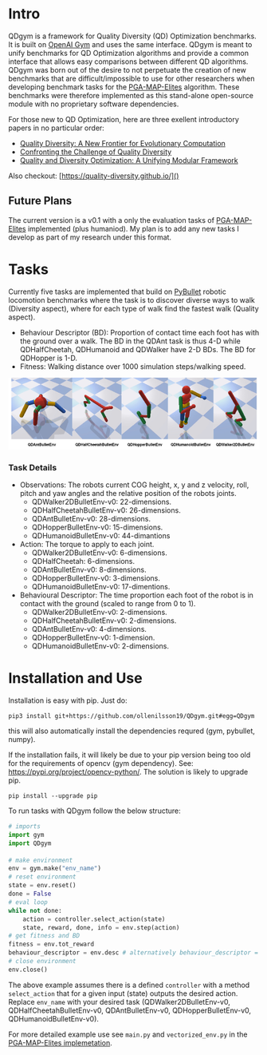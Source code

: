# Intro

QDgym is a framework for Quality Diversity (QD) Optimization benchmarks. It is built on [OpenAI Gym](https://github.com/openai/gym) and uses the same interface. QDgym is meant to unify benchmarks for QD Optimization algorithms and provide a common interface that allows easy comparisons between different QD algorithms. QDgym was born out of the desire to not perpetuate the creation of new benchmarks that are difficult/impossible to use for other researchers when developing benchmark tasks for the [PGA-MAP-Elites](https://github.com/ollenilsson19/PGA-MAP-Elites) algorithm. These benchmarks were therefore implemented as this stand-alone open-source module with no proprietary software dependencies.

For those new to QD Optimization, here are three exellent introductory papers in no particular order:

+ [Quality Diversity: A New Frontier for Evolutionary Computation](http://eplex.cs.ucf.edu/papers/pugh_frontiers16.pdf)
+ [Confronting the Challenge of Quality Diversity](https://eplex.cs.ucf.edu/papers/pugh_gecco15.pdf)
+ [Quality and Diversity Optimization: A Unifying Modular Framework](https://arxiv.org/pdf/1708.09251.pdf)

Also checkout: [https://quality-diversity.github.io/]()

## Future Plans
The current version is a v0.1 with a only the evaluation tasks of [PGA-MAP-Elites](https://github.com/ollenilsson19/PGA-MAP-Elites) implemented (plus humaniod). My plan is to add any new tasks I develop as part of my research under this format. 

# Tasks

Currently five tasks are implemented that build on [PyBullet](https://github.com/bulletphysics/bullet3/tree/master/examples/pybullet) robotic locomotion benchmarks where the task is to discover diverse ways to walk (Diversity aspect), where for each type of walk find the fastest walk (Quality aspect).

+ Behaviour Descriptor (BD): Proportion of contact time each foot has with the ground over a walk. The BD in the QDAnt task is thus 4-D while QDHalfCheetah, QDHumanoid and QDWalker have 2-D BDs. The BD for QDHopper is 1-D.
+ Fitness: Walking distance over 1000 simulation steps/walking speed.


<p align="center">
<img style="float: center;" src="fig/QD_envs2.png" width="865">
</p>


### Task Details
+ Observations: The robots current COG height, x, y and z velocity, roll, pitch
and yaw angles and the relative position of the robots joints.
    + QDWalker2DBulletEnv-v0: 22-dimensions.
    + QDHalfCheetahBulletEnv-v0: 26-dimensions.
    + QDAntBulletEnv-v0: 28-dimensions.
    + QDHopperBulletEnv-v0: 15-dimensions.
    + QDHumanoidBulletEnv-v0: 44-dimantions
+ Action: The torque to apply to each joint.
    + QDWalker2DBulletEnv-v0: 6-dimensions.
    + QDHalfCheetah: 6-dimensions.
    + QDAntBulletEnv-v0: 8-dimensions.
    + QDHopperBulletEnv-v0: 3-dimensions.
    + QDHumanoidBulletEnv-v0: 17-dimentions.
+ Behavioural Descriptor: The time proportion each foot of the robot is in contact with the ground (scaled to range from 0 to 1).
    + QDWalker2DBulletEnv-v0: 2-dimensions.
    + QDHalfCheetahBulletEnv-v0: 2-dimensions.
    + QDAntBulletEnv-v0: 4-dimensions.
    + QDHopperBulletEnv-v0: 1-dimension.
    + QDHumanoidBulletEnv-v0: 2-dimensions.


# Installation and Use

Installation is easy with pip. Just do:

```
pip3 install git+https://github.com/ollenilsson19/QDgym.git#egg=QDgym
```

this will also automatically install the dependencies requred (gym, pybullet, numpy).

If the installation fails, it will likely be due to your pip version being too old for the requirements of opencv (gym dependency). See: https://pypi.org/project/opencv-python/. The solution is likely to upgrade pip.

```
pip install --upgrade pip
```

To run tasks with QDgym follow the below structure: 

``` python
# imports
import gym
import QDgym

# make environment
env = gym.make("env_name")
# reset environment
state = env.reset()
done = False
# eval loop
while not done: 
    action = controller.select_action(state)
    state, reward, done, info = env.step(action) 
# get fitness and BD
fitness = env.tot_reward
behaviour_descriptor = env.desc # alternatively behaviour_descriptor = info["bc"] for compatability with the code released for MAP-Elites-ES
# close environment
env.close()
```

The above example assumes there is a defined `controller` with a method `select_action` that for a given input (state) outputs the desired action. Replace `env_name` with your desired task (QDWalker2DBulletEnv-v0, QDHalfCheetahBulletEnv-v0, QDAntBulletEnv-v0, QDHopperBulletEnv-v0, QDHumanoidBulletEnv-v0).

For more detailed example use see `main.py` and `vectorized_env.py` in the [PGA-MAP-Elites implemetation](https://github.com/ollenilsson19/PGA-MAP-Elites).

